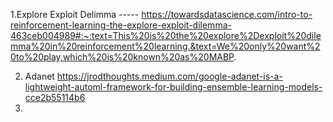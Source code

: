 1.Explore Exploit Delimma 
  ----- https://towardsdatascience.com/intro-to-reinforcement-learning-the-explore-exploit-dilemma-463ceb004989#:~:text=This%20is%20the%20explore%2Dexploit%20dilemma%20in%20reinforcement%20learning.&text=We%20only%20want%20to%20play,which%20is%20known%20as%20MABP.

2. Adanet https://jrodthoughts.medium.com/google-adanet-is-a-lightweight-automl-framework-for-building-ensemble-learning-models-cce2b55114b6
3. 
